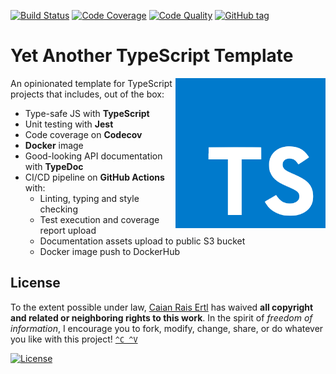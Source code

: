[![Build Status][devops-shield]][devops-url]
[![Code Coverage][codecov-shield]][codecov-url]
[![Code Quality][lgtm-shield]][lgtm-url]
[![GitHub tag][tag-shield]][tag-url]

# Yet Another TypeScript Template

<img src="logo.svg" height="240px" align="right"/>

An opinionated template for TypeScript projects that includes, out of the box:

- Type-safe JS with __TypeScript__
- Unit testing with __Jest__
- Code coverage on __Codecov__
- __Docker__ image
- Good-looking API documentation with __TypeDoc__
- CI/CD pipeline on __GitHub Actions__ with:
    - Linting, typing and style checking
    - Test execution and coverage report upload
    - Documentation assets upload to public S3 bucket
    - Docker image push to DockerHub

[devops-shield]: https://img.shields.io/azure-devops/build/caian-org/6b8362d8-2849-47c8-8720-1215a3f121c3/3.svg?logo=azure-pipelines&style=flat-square
[devops-url]: https://dev.azure.com/caian-org/yatt/_build

[codecov-shield]: https://img.shields.io/codecov/c/github/caian-org/yatt.svg?logo=codecov&logoColor=FFF&style=flat-square
[codecov-url]: https://codecov.io/gh/caian-org/yatt

[lgtm-shield]: https://img.shields.io/lgtm/grade/javascript/g/caian-org/yatt.svg?logo=lgtm&style=flat-square
[lgtm-url]: https://lgtm.com/projects/g/caian-org/yatt/context:javascript

[tag-shield]: https://img.shields.io/github/tag/caian-org/yatt.svg?logo=git&logoColor=FFF&style=flat-square
[tag-url]: https://github.com/caian-org/yatt/releases


## License

To the extent possible under law, [Caian Rais Ertl][me] has waived __all
copyright and related or neighboring rights to this work__. In the spirit of
_freedom of information_, I encourage you to fork, modify, change, share, or do
whatever you like with this project! [`^C ^V`][kopimi]

[![License][cc-shield]][cc-url]

[me]: https://github.com/caiertl
[cc-shield]: https://forthebadge.com/images/badges/cc-0.svg
[cc-url]: http://creativecommons.org/publicdomain/zero/1.0

[kopimi]: https://kopimi.com
